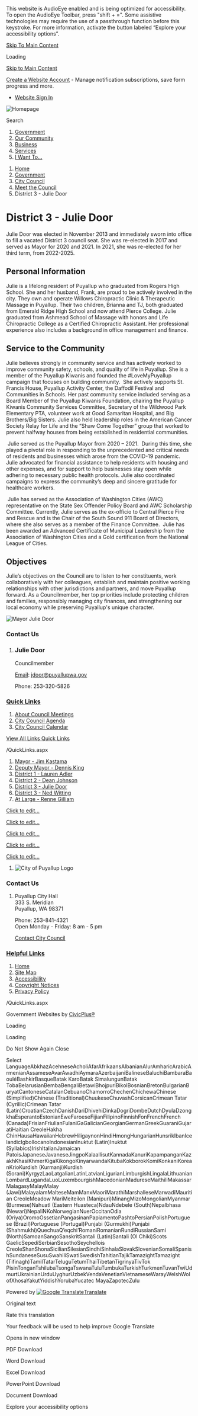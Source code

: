 This website is AudioEye enabled and is being optimized for accessibility. To open the AudioEye Toolbar, press "shift + =". Some assistive technologies may require the use of a passthrough function before this keystroke. For more information, activate the button labeled “Explore your accessibility options”.

[Skip To Main Content](https://www.cityofpuyallup.org/666/District-3---Julie-Door/)

Loading

[Skip to Main Content](https://www.cityofpuyallup.org/666/District-3---Julie-Door/)

[Create a Website Account](https://www.cityofpuyallup.org/MyAccount/ProfileCreate) - Manage notification subscriptions, save form progress and more.   

- [Website Sign In](https://www.cityofpuyallup.org/MyAccount)

![Homepage](https://www.cityofpuyallup.org/ImageRepository/Document?documentID=15313)

Search

1. [Government](https://www.cityofpuyallup.org/27/Government)
2. [Our Community](https://www.cityofpuyallup.org/31/Our-Community)
3. [Business](https://www.cityofpuyallup.org/35/Business)
4. [Services](https://www.cityofpuyallup.org/101/Services)
5. [I Want To...](https://www.cityofpuyallup.org/9/I-Want-To)

<!--THE END-->

1. [Home](https://www.cityofpuyallup.org)
2. [Government](https://www.cityofpuyallup.org/27/Government)
3. [City Council](https://www.cityofpuyallup.org/631/City-Council)
4. [Meet the Council](https://www.cityofpuyallup.org/633/Meet-the-Council)
5. District 3 - Julie Door

# District 3 - Julie Door

Julie Door was elected in November 2013 and immediately sworn into office to fill a vacated District 3 council seat. She was re-elected in 2017 and served as Mayor for 2020 and 2021. In 2021, she was re-elected for her third term, from 2022-2025.

## Personal Information

Julie is a lifelong resident of Puyallup who graduated from Rogers High School. She and her husband, Frank, are proud to be actively involved in the city. They own and operate Willows Chiropractic Clinic &amp; Therapeutic Massage in Puyallup. Their two children, Brianna and TJ, both graduated from Emerald Ridge High School and now attend Pierce College. Julie graduated from Ashmead School of Massage with honors and Life Chiropractic College as a Certified Chiropractic Assistant. Her professional experience also includes a background in office management and finance.

## Service to the Community

Julie believes strongly in community service and has actively worked to improve community safety, schools, and quality of life in Puyallup. She is a member of the Puyallup Kiwanis and founded the #LoveMyPuyallup campaign that focuses on building community.  She actively supports St. Francis House, Puyallup Activity Center, the Daffodil Festival and Communities in Schools. Her past community service included serving as a Board Member of the Puyallup Kiwanis Foundation, chairing the Puyallup Kiwanis Community Services Committee, Secretary of the Wildwood Park Elementary PTA, volunteer work at Good Samaritan Hospital, and Big Brothers/Big Sisters. Julie also held leadership roles in the American Cancer Society Relay for Life and the “Shaw Come Together” group that worked to prevent halfway houses from being established in residential communities.

 Julie served as the Puyallup Mayor from 2020 – 2021.  During this time, she played a pivotal role in responding to the unprecedented and critical needs of residents and businesses which arose from the COVID-19 pandemic. Julie advocated for financial assistance to help residents with housing and other expenses, and for support to help businesses stay open while adhering to necessary public health protocols. Julie also coordinated campaigns to express the community’s deep and sincere gratitude for healthcare workers. 

 Julie has served as the Association of Washington Cities (AWC) representative on the State Sex Offender Policy Board and AWC Scholarship Committee. Currently, Julie serves as the ex-officio to Central Pierce Fire and Rescue and is the Chair of the South Sound 911 Board of Directors, where she also serves as a member of the Finance Committee.  Julie has been awarded an Advanced Certificate of Municipal Leadership from the Association of Washington Cities and a Gold certification from the National League of Cities.

## Objectives

Julie’s objectives on the Council are to listen to her constituents, work collaboratively with her colleagues, establish and maintain positive working relationships with other jurisdictions and partners, and move Puyallup forward. As a Councilmember, her top priorities include protecting children and families, responsibly managing city finances, and strengthening our local economy while preserving Puyallup's unique character.

![Mayor Julie Door](https://www.cityofpuyallup.org/ImageRepository/Document?documentID=1822)

### Contact Us

1. ### Julie Door
   
   Councilmember
   
   [Email](mailto:jdoor@puyallupwa.gov): jdoor@puyallupwa.gov
   
   Phone: 253-320-5826

### [Quick Links](https://www.cityofpuyallup.org/QuickLinks.aspx?CID=84)

1. [About Council Meetings](https://www.cityofpuyallup.org/637)
2. [City Council Agenda](https://www.cityofpuyallup.org/827/Agendas-Minutes-and-Videos)
3. [City Council Calendar](https://www.cityofpuyallup.org/DocumentCenter/View/19481/2025-Council-Calendar)

[View All Links Quick Links](https://www.cityofpuyallup.org/QuickLinks.aspx?CID=84)

/QuickLinks.aspx

1. [Mayor - Jim Kastama](https://www.cityofpuyallup.org/634/Mayor---Jim-Kastama)
2. [Deputy Mayor - Dennis King](https://www.cityofpuyallup.org/638/Deputy-Mayor---Dennis-King)
3. [District 1 - Lauren Adler](https://www.cityofpuyallup.org/635/District-1---Lauren-Adler)
4. [District 2 - Dean Johnson](https://www.cityofpuyallup.org/671/District-2---Dean-Johnson)
5. [District 3 - Julie Door](https://www.cityofpuyallup.org/666/District-3---Julie-Door)
6. [District 3 - Ned Witting](https://www.cityofpuyallup.org/669/District-3---Ned-Witting)
7. [At Large - Renne Gilliam](https://www.cityofpuyallup.org/665/At-Large---Renne-Gilliam)

[Click to edit...](https://www.cityofpuyallup.org)

[Click to edit...](https://www.facebook.com/PuyallupGov)

[Click to edit...](https://twitter.com/PuyallupGov)

[Click to edit...](https://www.instagram.com/puyallupgov)

[Click to edit...](https://www.youtube.com/channel/UCWyCf7gRu9EdyGcptKeYd_Q)

1. ![City of Puyallup Logo](https://www.cityofpuyallup.org/ImageRepository/Document?documentId=15330)

### Contact Us

1. Puyallup City Hall  
   333 S. Meridian  
   Puyallup, WA 98371
   
   Phone: 253-841-4321  
   Open Monday - Friday: 8 am - 5 pm
   
   [Contact City Council](https://www.cityofpuyallup.org/633/Meet-the-Council)

### [Helpful Links](https://www.cityofpuyallup.org/QuickLinks.aspx?CID=153)

1. [Home](https://www.cityofpuyallup.org)
2. [Site Map](https://www.cityofpuyallup.org/sitemap)
3. [Accessibility](https://www.cityofpuyallup.org/accessibility)
4. [Copyright Notices](https://www.cityofpuyallup.org/site/copyright)
5. [Privacy Policy](https://www.cityofpuyallup.org/privacy)

/QuickLinks.aspx

Government Websites by [CivicPlus®](https://connect.civicplus.com/referral)

Loading

Loading

Do Not Show Again Close

Select LanguageAbkhazAcehneseAcholiAfarAfrikaansAlbanianAlurAmharicArabicArmenianAssameseAvarAwadhiAymaraAzerbaijaniBalineseBaluchiBambaraBaouléBashkirBasqueBatak KaroBatak SimalungunBatak TobaBelarusianBembaBengaliBetawiBhojpuriBikolBosnianBretonBulgarianBuryatCantoneseCatalanCebuanoChamorroChechenChichewaChinese (Simplified)Chinese (Traditional)ChuukeseChuvashCorsicanCrimean Tatar (Cyrillic)Crimean Tatar (Latin)CroatianCzechDanishDariDhivehiDinkaDogriDombeDutchDyulaDzongkhaEsperantoEstonianEweFaroeseFijianFilipinoFinnishFonFrenchFrench (Canada)FrisianFriulianFulaniGaGalicianGeorgianGermanGreekGuaraniGujaratiHaitian CreoleHakha ChinHausaHawaiianHebrewHiligaynonHindiHmongHungarianHunsrikIbanIcelandicIgboIlocanoIndonesianInuktut (Latin)Inuktut (Syllabics)IrishItalianJamaican PatoisJapaneseJavaneseJingpoKalaallisutKannadaKanuriKapampanganKazakhKhasiKhmerKigaKikongoKinyarwandaKitubaKokborokKomiKonkaniKoreanKrioKurdish (Kurmanji)Kurdish (Sorani)KyrgyzLaoLatgalianLatinLatvianLigurianLimburgishLingalaLithuanianLombardLugandaLuoLuxembourgishMacedonianMadureseMaithiliMakassarMalagasyMalayMalay (Jawi)MalayalamMalteseMamManxMaoriMarathiMarshalleseMarwadiMauritian CreoleMeadow MariMeiteilon (Manipuri)MinangMizoMongolianMyanmar (Burmese)Nahuatl (Eastern Huasteca)NdauNdebele (South)Nepalbhasa (Newari)NepaliNKoNorwegianNuerOccitanOdia (Oriya)OromoOssetianPangasinanPapiamentoPashtoPersianPolishPortuguese (Brazil)Portuguese (Portugal)Punjabi (Gurmukhi)Punjabi (Shahmukhi)QuechuaQʼeqchiʼRomaniRomanianRundiRussianSami (North)SamoanSangoSanskritSantali (Latin)Santali (Ol Chiki)Scots GaelicSepediSerbianSesothoSeychellois CreoleShanShonaSicilianSilesianSindhiSinhalaSlovakSlovenianSomaliSpanishSundaneseSusuSwahiliSwatiSwedishTahitianTajikTamazightTamazight (Tifinagh)TamilTatarTeluguTetumThaiTibetanTigrinyaTivTok PisinTonganTshilubaTsongaTswanaTuluTumbukaTurkishTurkmenTuvanTwiUdmurtUkrainianUrduUyghurUzbekVendaVenetianVietnameseWarayWelshWolofXhosaYakutYiddishYorubaYucatec MayaZapotecZulu

Powered by [![Google Translate](https://www.gstatic.com/images/branding/googlelogo/1x/googlelogo_color_42x16dp.png)Translate](https://translate.google.com)

Original text

Rate this translation

Your feedback will be used to help improve Google Translate

Opens in new window

PDF Download

Word Download

Excel Download

PowerPoint Download

Document Download

Explore your accessibility options